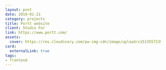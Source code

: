 ```yaml
---
layout: post
date: 2019-01-21
category: projects
title: Portt website
client: Studio For
link: https://www.portt.com/
assets:
  cover: https://res.cloudinary.com/pw-img-cdn/image/upload/v1513557239/okok/albumregistry-new-profile-2500w.jpg
card:
  externalLink: true
tags: 
- frontend
---
```


